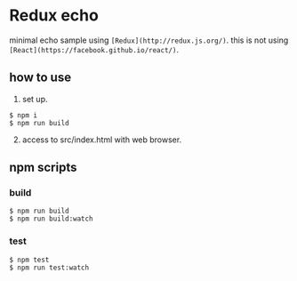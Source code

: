 # Redux echo

minimal echo sample using `[Redux](http://redux.js.org/)`.
this is not using `[React](https://facebook.github.io/react/)`.

## how to use

1. set up.

  ```
  $ npm i
  $ npm run build
  ```
2. access to src/index.html with web browser.

## npm scripts

### build
```
$ npm run build
$ npm run build:watch
```

### test
```
$ npm test
$ npm run test:watch
```
